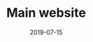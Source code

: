 ---
title: Main website
description: Restyling of the main Enel website, which includes landing pages, search, services and support.
client: Enel
skills:
  - Product Design
  - User Experience
  - User Interface
  - Interaction Design
date: 2019-07-15
finished: true
layout: work
permalink: false
eleventyExcludeFromCollections: true
---